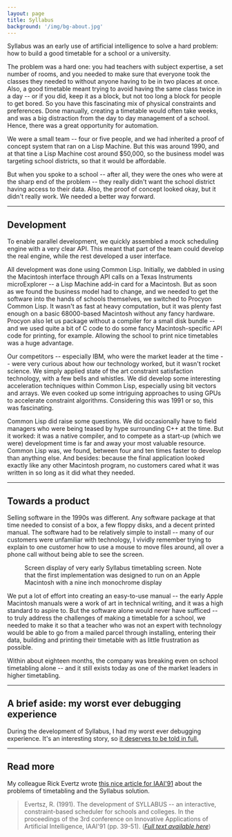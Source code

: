 ```yaml
---
layout: page
title: Syllabus
background: '/img/bg-about.jpg'
---
```


Syllabus was an early use of artificial intelligence to solve a hard 
problem: how to build a good timetable for a school or a university. 

The problem was a hard one: you had teachers with subject expertise, a set
number of rooms, and you needed to make sure that everyone took the classes they
needed to without anyone having to be in two places at once. Also, a good
timetable meant trying to avoid having the same class twice in a day -- or if
you did, keep it as a block, but not too long a block for people to get bored.
So you have this fascinating mix of physical constraints and preferences. Done
manually, creating a timetable would often take weeks, and was a big distraction
from the day to day management of a school. Hence, there was a great opportunity
for automation.

We were a small team -- four or five people, and we had inherited a proof of
concept system that ran on a Lisp Machine. But this was around 1990, and at that
tine a Lisp Machine cost around $50,000, so the business model was targeting
school districts, so that it would be affordable. 

But when you spoke to a school -- after all, they were the ones who were at the
sharp end of the problem -- they really didn't want the school district having
access to their data. Also, the proof of concept looked okay, but it didn't
really work. We needed a better way forward.

---

## Development

To enable parallel development, we quickly assembled a mock scheduling engine
with a very clear API. This meant that part of the team could develop the 
real engine, while the rest developed a user interface. 

All development was done using Common Lisp. Initially, we dabbled in using the
Macintosh interface through API calls on a Texas Instruments microExplorer -- a
Lisp Machine add-in card for a Macintosh. But as soon as we found the business
model had to change, and we needed to get the software into the hands of schools
themselves, we switched to Procyon Common Lisp. It wasn't as fast at heavy
computation, but it was plenty fast enough on a basic 68000-based Macintosh
without any fancy hardware. Procyon also let us package without a compiler for a
small disk bundle -- and we used quite a bit of C code to do some fancy
Macintosh-specific API code for printing, for example. Allowing the school to
print nice timetables was a huge advantage.

Our competitors -- especially IBM, who were the market leader at the time --
were very curious about how our technology worked, but it wasn't rocket science.
We simply applied state of the art constraint satisfaction technology, with a
few bells and whistles. We did develop some interesting acceleration techniques
within Common Lisp, especially using bit vectors and arrays. We even cooked up
some intriguing approaches to using GPUs to accelerate constraint algorithms.
Considering this was 1991 or so, this was fascinating.

Common Lisp did raise some questions. We did occasionally have to field managers
who were being teased by hype surrounding C++ at the time. But it worked: it was
a native compiler, and to compete as a start-up (which we were) development time
is far and away your most valuable resource. Common Lisp was, we found, between
four and ten times faster to develop than anything else. And besides: because
the final application looked exactly like any other Macintosh program, no
customers cared what it was written in so long as it did what they needed.

---

## Towards a product

Selling software in the 1990s was different. Any software package at that 
time needed to consist of a box, a few floppy disks, and a decent printed
manual. The software had to be relatively simple to install -- many of 
our customers were unfamiliar with technology, I vividly remember trying
to explain to one customer how to use a mouse to move files around, all
over a phone call without being able to see the screen.

<figure class="figure">
  <enhanced:img src="$lib/assets/pages/syllabus-1.png" 
       alt="Screen display of very early Syllabus timetabling screen">
    <figcaption class="figure-caption">
    Screen display of very early Syllabus timetabling screen. Note that
    the first implementation was designed to run on an Apple Macintosh 
    with a nine inch monochrome display
    </figcaption>
</figure>


We put a lot of effort into creating an easy-to-use manual -- the early
Apple Macintosh manuals were a work of art in technical writing, and it 
was a high standard to aspire to. But the software alone would never have sufficed -- to truly address
the challenges of making a timetable for a school, we needed to make it so 
that a teacher who was not an expert with technology would be able to go
from a mailed parcel through installing, entering their data, building and 
printing their timetable with as little frustration as possible. 

Within about eighteen months, the company was breaking even on school
timetabling alone -- and it still exists today as one of the market leaders in
higher timetabling.

---

## A brief aside: my worst ever debugging experience

During the development of Syllabus, I had my worst ever debugging experience.
It's an interesting story, so [it deserves to be told in full.](/stories/worst-debugging)

---

## Read more

My colleague Rick Evertz wrote [this nice article for
IAAI'91](https://cdn.aaai.org/IAAI/1991/IAAI91-004.pdf) about the problems of
timetabling and the Syllabus solution. 

> Evertsz, R. (1991). The development of SYLLABUS -- an interactive,
> constraint-based scheduler for schools and colleges. In the proceedings of the
> 3rd conference on Innovative Applications of Artificial Intelligence, IAAI'91
> (pp. 39-51).
> ([*Full text available here*](https://cdn.aaai.org/IAAI/1991/IAAI91-004.pdf))
